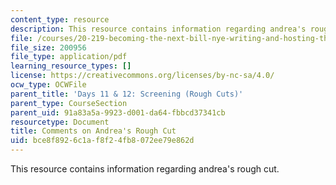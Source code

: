 ```yaml
---
content_type: resource
description: This resource contains information regarding andrea's rough cut.
file: /courses/20-219-becoming-the-next-bill-nye-writing-and-hosting-the-educational-show-january-iap-2015/bce8f8926c1af8f24fb8072ee79e862d_MIT20_219IAP15_Andreacom.pdf
file_size: 200956
file_type: application/pdf
learning_resource_types: []
license: https://creativecommons.org/licenses/by-nc-sa/4.0/
ocw_type: OCWFile
parent_title: 'Days 11 & 12: Screening (Rough Cuts)'
parent_type: CourseSection
parent_uid: 91a83a5a-9923-d001-da64-fbbcd37341cb
resourcetype: Document
title: Comments on Andrea's Rough Cut
uid: bce8f892-6c1a-f8f2-4fb8-072ee79e862d
---
```

This resource contains information regarding andrea's rough cut.